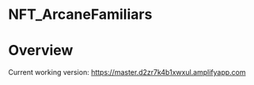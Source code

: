 # NFT_ArcaneFamiliars

# Overview

Current working version:
https://master.d2zr7k4b1xwxul.amplifyapp.com 

